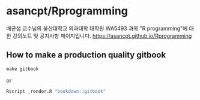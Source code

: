# asancpt/Rprogramming

배균섭 교수님의 울산대학교 의과대학 대학원 WA5493 과목 "R programming"에 대한 강의노트 및 공지사항 페이지입니다. 
<https://asancpt.github.io/Rprogramming>

## How to make a production quality gitbook

``` r
make gitbook
```

or

``` r
Rscript _render.R "bookdown::gitbook"
```



